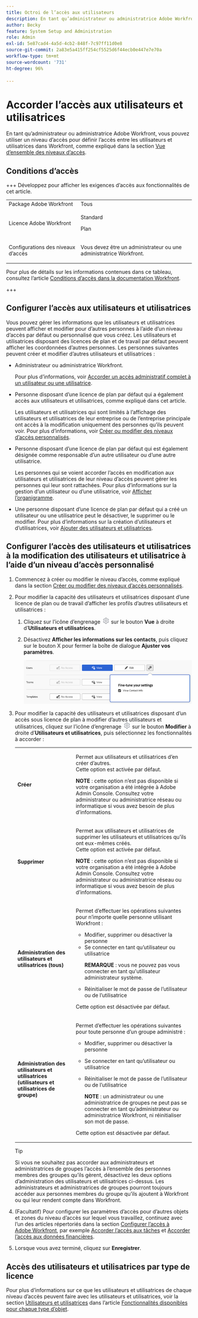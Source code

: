 ```yaml
---
title: Octroi de l’accès aux utilisateurs
description: En tant qu’administrateur ou administratrice Adobe Workfront, vous pouvez utiliser un niveau d’accès pour définir l’accès entre les utilisateurs et utilisatrices dans Workfront.
author: Becky
feature: System Setup and Administration
role: Admin
exl-id: 5e87cad4-4a5d-4cb2-848f-7c97ff11d0e8
source-git-commit: 2a83e5a415ff254cf5525d6f44ecb0e447e7e70a
workflow-type: tm+mt
source-wordcount: '731'
ht-degree: 96%

---
```



# Accorder l’accès aux utilisateurs et utilisatrices

En tant qu’administrateur ou administratrice Adobe Workfront, vous pouvez utiliser un niveau d’accès pour définir l’accès entre les utilisateurs et utilisatrices dans Workfront, comme expliqué dans la section [Vue d’ensemble des niveaux d’accès](../../../administration-and-setup/add-users/access-levels-and-object-permissions/access-levels-overview.md).

## Conditions d’accès

+++ Développez pour afficher les exigences d’accès aux fonctionnalités de cet article.

<table style="table-layout:auto"> 
 <col> 
 <col> 
 <tbody> 
  <tr> 
   <td role="rowheader">Package Adobe Workfront</td> 
   <td>Tous</td> 
  </tr> 
  <tr> 
   <td role="rowheader">Licence Adobe Workfront</td> 
   <td><p>Standard</p>
   <p>Plan</p></td> 
  </tr> 
  <tr> 
   <td role="rowheader">Configurations des niveaux d’accès</td> 
   <td> <p>Vous devez être un administrateur ou une administratrice Workfront.</p> </td> 
  </tr> 
 </tbody> 
</table>

Pour plus de détails sur les informations contenues dans ce tableau, consultez l’article [Conditions d’accès dans la documentation Workfront](/help/quicksilver/administration-and-setup/add-users/access-levels-and-object-permissions/access-level-requirements-in-documentation.md).

+++

## Configurer l’accès aux utilisateurs et utilisatrices

Vous pouvez gérer les informations que les utilisateurs et utilisatrices peuvent afficher et modifier pour d’autres personnes à l’aide d’un niveau d’accès par défaut ou personnalisé que vous créez. Les utilisateurs et utilisatrices disposant des licences de plan et de travail par défaut peuvent afficher les coordonnées d’autres personnes. Les personnes suivantes peuvent créer et modifier d’autres utilisateurs et utilisatrices :

* Administrateur ou administratrice Workfront.

  Pour plus d’informations, voir [Accorder un accès administratif complet à un utilisateur ou une utilisatrice](../../../administration-and-setup/add-users/configure-and-grant-access/grant-a-user-full-administrative-access.md).

* Personne disposant d’une licence de plan par défaut qui a également accès aux utilisateurs et utilisatrices, comme expliqué dans cet article.

  Les utilisateurs et utilisatrices qui sont limités à l’affichage des utilisateurs et utilisatrices de leur entreprise ou de l’entreprise principale ont accès à la modification uniquement des personnes qu’ils peuvent voir. Pour plus d’informations, voir [Créer ou modifier des niveaux d’accès personnalisés](../../../administration-and-setup/add-users/configure-and-grant-access/create-modify-access-levels.md).

* Personne disposant d’une licence de plan par défaut qui est également désignée comme responsable d’un autre utilisateur ou d’une autre utilisatrice.

  Les personnes qui se voient accorder l’accès en modification aux utilisateurs et utilisatrices de leur niveau d’accès peuvent gérer les personnes qui leur sont rattachées. Pour plus d’informations sur la gestion d’un utilisateur ou d’une utilisatrice, voir [Afficher l’organigramme](../../../people-teams-and-groups/work-directly-with-others/view-the-org-chart.md).

* Une personne disposant d’une licence de plan par défaut qui a créé un utilisateur ou une utilisatrice peut le désactiver, le supprimer ou le modifier. Pour plus d’informations sur la création d’utilisateurs et d’utilisatrices, voir [Ajouter des utilisateurs et utilisatrices](../../../administration-and-setup/add-users/create-and-manage-users/add-users.md).

## Configurer l’accès des utilisateurs et utilisatrices à la modification des utilisateurs et utilisatrice à l’aide d’un niveau d’accès personnalisé

1. Commencez à créer ou modifier le niveau d’accès, comme expliqué dans la section [Créer ou modifier des niveaux d’accès personnalisés](../../../administration-and-setup/add-users/configure-and-grant-access/create-modify-access-levels.md).
1. Pour modifier la capacité des utilisateurs et utilisatrices disposant d’une licence de plan ou de travail d’afficher les profils d’autres utilisateurs et utilisatrices :

   1. Cliquez sur l’icône d’engrenage ![](assets/gear-icon-settings.png) sur le bouton **Vue** à droite d’**Utilisateurs et utilisatrices**.

   1. Désactivez **Afficher les informations sur les contacts**, puis cliquez sur le bouton X pour fermer la boîte de dialogue **Ajuster vos paramètres**.

      ![affiner les paramètres utilisateur](assets/fine-tune-users.png)

1. Pour modifier la capacité des utilisateurs et utilisatrices disposant d’un accès sous licence de plan à modifier d’autres utilisateurs et utilisatrices, cliquez sur l’icône d’engrenage ![](assets/gear-icon-settings.png) sur le bouton **Modifier** à droite d’**Utilisateurs et utilisatrices**, puis sélectionnez les fonctionnalités à accorder :

   <table style="table-layout:auto"> 
    <col> 
    <col> 
    <tbody> 
     <tr> 
      <td role="rowheader"><strong>Créer</strong> </td> 
      <td> <p>Permet aux utilisateurs et utilisatrices d’en créer d’autres.<br>Cette option est activée par défaut.</p> 
     <p><b>NOTE</b> : cette option n’est pas disponible si votre organisation a été intégrée à Adobe Admin Console. Consultez votre administrateur ou administratrice réseau ou informatique si vous avez besoin de plus d’informations.</p>
        </td>  
     </tr> 
     <tr> 
      <td role="rowheader"><strong>Supprimer</strong> </td> 
      <td> <p> Permet aux utilisateurs et utilisatrices de supprimer les utilisateurs et utilisatrices qu’ils ont eux-mêmes créés.<br>Cette option est activée par défaut.</p> <p><b>NOTE</b> : cette option n’est pas disponible si votre organisation a été intégrée à Adobe Admin Console. Consultez votre administrateur ou administratrice réseau ou informatique si vous avez besoin de plus d’informations.</p> </td> 
     </tr> 
     <tr> 
      <td role="rowheader"><strong>Administration des utilisateurs et utilisatrices (tous)</strong> </td> 
      <td> <p>Permet d’effectuer les opérations suivantes pour n’importe quelle personne utilisant Workfront :</p> 
       <ul> 
        <li>Modifier, supprimer ou désactiver la personne</li> 
        <li>Se connecter en tant qu’utilisateur ou utilisatrice<p><b>REMARQUE </b> : vous ne pouvez pas vous connecter en tant qu'utilisateur administrateur système.</p></li> 
        <li>Réinitialiser le mot de passe de l’utilisateur ou de l’utilisatrice</li> 
       </ul> <p>Cette option est désactivée par défaut.</p> </td> 
     </tr> 
     <tr> 
      <td role="rowheader"><strong>Administration des utilisateurs et utilisatrices (utilisateurs et utilisatrices de groupe)</strong> </td> 
      <td> <p>Permet d’effectuer les opérations suivantes pour toute personne d’un groupe administré : 
        <ul>
         <li><p>Modifier, supprimer ou désactiver la personne</p></li>
         <li>Se connecter en tant qu’utilisateur ou utilisatrice</li>
         <li><p>Réinitialiser le mot de passe de l’utilisateur ou de l’utilisatrice</p><p><b>NOTE</b> : un administrateur ou une administratrice de groupes ne peut pas se connecter en tant qu’administrateur ou administratrice Workfront, ni réinitialiser son mot de passe.</p></li>
        </ul><p>Cette option est désactivée par défaut.</p></p> </td> 
     </tr> 
    </tbody> 
   </table>

   >[!TIP]
   >
   >Si vous ne souhaitez pas accorder aux administrateurs et administratrices de groupes l’accès à l’ensemble des personnes membres des groupes qu’ils gèrent, désactivez les deux options d’administration des utilisateurs et utilisatrices ci-dessus. Les administrateurs et administratrices de groupes pourront toujours accéder aux personnes membres du groupe qu’ils ajoutent à Workfront ou qui leur rendent compte dans Workfront.

1. (Facultatif) Pour configurer les paramètres d’accès pour d’autres objets et zones du niveau d’accès sur lequel vous travaillez, continuez avec l’un des articles répertoriés dans la section [Configurer l’accès à Adobe Workfront](../../../administration-and-setup/add-users/configure-and-grant-access/configure-access.md), par exemple [Accorder l’accès aux tâches](../../../administration-and-setup/add-users/configure-and-grant-access/grant-access-tasks.md) et [Accorder l’accès aux données financières](../../../administration-and-setup/add-users/configure-and-grant-access/grant-access-financial.md).
1. Lorsque vous avez terminé, cliquez sur **Enregistrer**.

## Accès des utilisateurs et utilisatrices par type de licence

Pour plus d’informations sur ce que les utilisateurs et utilisatrices de chaque niveau d’accès peuvent faire avec les utilisateurs et utilisatrices, voir la section [Utilisateurs et utilisatrices](../../../administration-and-setup/add-users/access-levels-and-object-permissions/functionality-available-for-each-object-type.md#users) dans l’article [Fonctionnalités disponibles pour chaque type d’objet](../../../administration-and-setup/add-users/access-levels-and-object-permissions/functionality-available-for-each-object-type.md).
